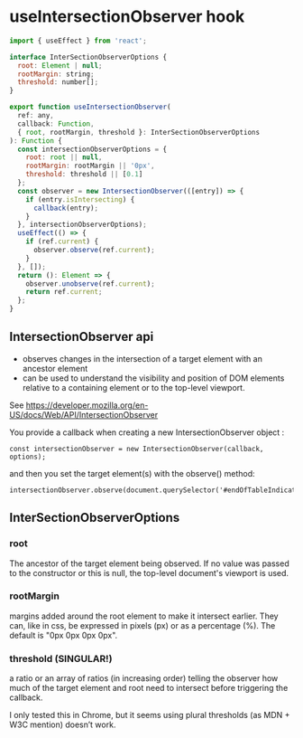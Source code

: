 # useIntersectionObserver hook

```javascript
import { useEffect } from 'react';

interface InterSectionObserverOptions {
  root: Element | null;
  rootMargin: string;
  threshold: number[];
}

export function useIntersectionObserver(
  ref: any,
  callback: Function,
  { root, rootMargin, threshold }: InterSectionObserverOptions
): Function {
  const intersectionObserverOptions = {
    root: root || null,
    rootMargin: rootMargin || '0px',
    threshold: threshold || [0.1]
  };
  const observer = new IntersectionObserver(([entry]) => {
    if (entry.isIntersecting) {
      callback(entry);
    }
  }, intersectionObserverOptions);
  useEffect(() => {
    if (ref.current) {
      observer.observe(ref.current);
    }
  }, []);
  return (): Element => {
    observer.unobserve(ref.current);
    return ref.current;
  };
}
```

## IntersectionObserver api

- observes changes in the intersection of a target element with an ancestor element
- can be used to understand the visibility and position of DOM elements relative to a containing element or to the top-level viewport.

See https://developer.mozilla.org/en-US/docs/Web/API/IntersectionObserver

You provide a callback when creating a new IntersectionObserver object :

    const intersectionObserver = new IntersectionObserver(callback, options);

and then you set the target element(s) with the observe() method:

    intersectionObserver.observe(document.querySelector('#endOfTableIndicator'));

## InterSectionObserverOptions

### root

The ancestor of the target element being observed. If no value was passed to the constructor or this is null, the top-level document's viewport is used.

### rootMargin

margins added around the root element to make it intersect earlier. They can, like in css, be expressed in pixels (px) or as a percentage (%). The default is "0px 0px 0px 0px".

### threshold (SINGULAR!)

a ratio or an array of ratios (in increasing order) telling the observer how much of the target element and root need to intersect before triggering the callback.

I only tested this in Chrome, but it seems using plural thresholds (as MDN + W3C mention) doesn’t work.
